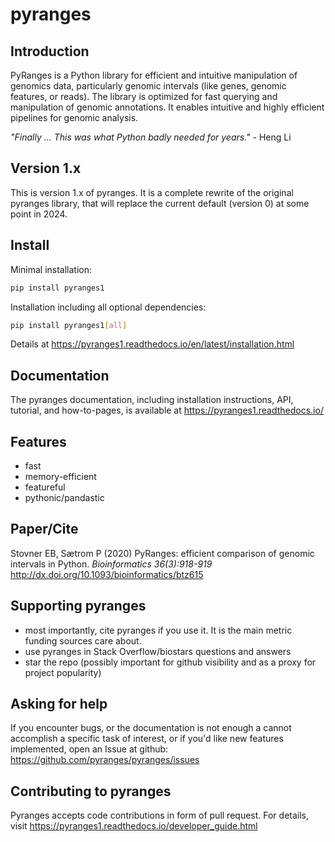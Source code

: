 # pyranges

## Introduction

PyRanges is a Python library for efficient and intuitive manipulation of genomics data,
particularly genomic intervals (like genes, genomic features, or reads).
The library is optimized for fast querying and manipulation of genomic annotations.
It enables intuitive and highly efficient pipelines for genomic analysis.

*"Finally ... This was what Python badly needed for years."* - Heng Li

## Version 1.x
This is version 1.x of pyranges. It is a complete rewrite of the original pyranges library, 
that will replace the current default (version 0) at some point in 2024.

## Install

Minimal installation:

```bash
pip install pyranges1
```

Installation including all optional dependencies:

```bash
pip install pyranges1[all]
```

Details at https://pyranges1.readthedocs.io/en/latest/installation.html

## Documentation

The pyranges documentation, including installation instructions, API, tutorial, and how-to-pages, is 
available at https://pyranges1.readthedocs.io/

## Features

  - fast
  - memory-efficient
  - featureful
  - pythonic/pandastic

## Paper/Cite

Stovner EB, Sætrom P (2020) PyRanges: efficient comparison of genomic intervals in Python. 
*Bioinformatics 36(3):918-919*  http://dx.doi.org/10.1093/bioinformatics/btz615

## Supporting pyranges

  - most importantly, cite pyranges if you use it. It is the main metric funding sources care about.
  - use pyranges in Stack Overflow/biostars questions and answers
  - star the repo (possibly important for github visibility and as a proxy for project popularity)

## Asking for help

If you encounter bugs, or the documentation is not enough a cannot accomplish a specific task of interest, 
or if you'd like new features implemented, open an Issue at github: https://github.com/pyranges/pyranges/issues

## Contributing to pyranges

Pyranges accepts code contributions in form of pull request. 
For details, visit https://pyranges1.readthedocs.io/developer_guide.html

